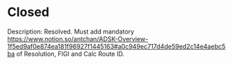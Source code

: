 # Closed

Description: Resolved. Must add mandatory https://www.notion.so/antchan/ADSK-Overview-1f5ed9af0e874ea181f96927f1445163#a0c949ec717d4de59ed2c14e4aebc5ba of Resolution, FIGI and Calc Route ID.